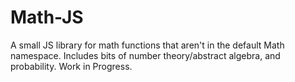 # Math-JS
A small JS library for math functions that aren't in the default Math namespace. Includes bits of number theory/abstract algebra, and probability. Work in Progress.
